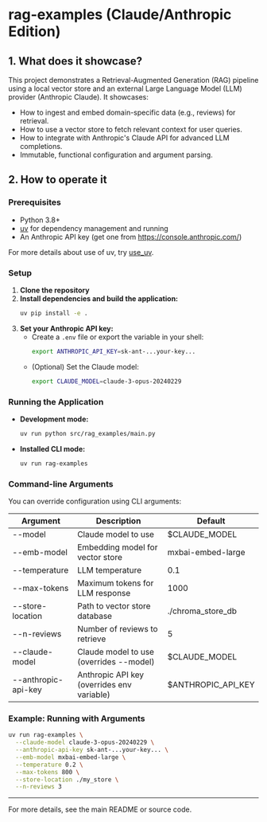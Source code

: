 # rag-examples (Claude/Anthropic Edition)

## 1. What does it showcase?

This project demonstrates a Retrieval-Augmented Generation (RAG) pipeline using a local vector store and an external Large Language Model (LLM) provider (Anthropic Claude). It showcases:
- How to ingest and embed domain-specific data (e.g., reviews) for retrieval.
- How to use a vector store to fetch relevant context for user queries.
- How to integrate with Anthropic's Claude API for advanced LLM completions.
- Immutable, functional configuration and argument parsing.

## 2. How to operate it

### Prerequisites
- Python 3.8+
- [uv](https://github.com/astral-sh/uv) for dependency management and running
- An Anthropic API key (get one from https://console.anthropic.com/)

For more details about use of uv, try [use_uv](./USE_UV.md).

### Setup

1. **Clone the repository**
2. **Install dependencies and build the application:**
   ```bash
   uv pip install -e .
   ```
3. **Set your Anthropic API key:**
   - Create a `.env` file or export the variable in your shell:
     ```bash
     export ANTHROPIC_API_KEY=sk-ant-...your-key...
     ```
   - (Optional) Set the Claude model:
     ```bash
     export CLAUDE_MODEL=claude-3-opus-20240229
     ```

### Running the Application

- **Development mode:**
  ```bash
  uv run python src/rag_examples/main.py
  ```
- **Installed CLI mode:**
  ```bash
  uv run rag-examples
  ```

### Command-line Arguments

You can override configuration using CLI arguments:

| Argument              | Description                                      | Default                      |
|-----------------------|--------------------------------------------------|------------------------------|
| --model               | Claude model to use                              | $CLAUDE_MODEL                |
| --emb-model           | Embedding model for vector store                 | mxbai-embed-large            |
| --temperature         | LLM temperature                                  | 0.1                          |
| --max-tokens          | Maximum tokens for LLM response                  | 1000                         |
| --store-location      | Path to vector store database                    | ./chroma_store_db            |
| --n-reviews           | Number of reviews to retrieve                    | 5                            |
| --claude-model        | Claude model to use (overrides --model)          | $CLAUDE_MODEL                |
| --anthropic-api-key   | Anthropic API key (overrides env variable)       | $ANTHROPIC_API_KEY           |

### Example: Running with Arguments

```bash
uv run rag-examples \
  --claude-model claude-3-opus-20240229 \
  --anthropic-api-key sk-ant-...your-key... \
  --emb-model mxbai-embed-large \
  --temperature 0.2 \
  --max-tokens 800 \
  --store-location ./my_store \
  --n-reviews 3
```

---
For more details, see the main README or source code.
